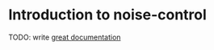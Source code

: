# Introduction to noise-control

TODO: write [great documentation](http://jacobian.org/writing/great-documentation/what-to-write/)
